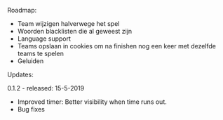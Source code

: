 Roadmap:

- Team wijzigen halverwege het spel
- Woorden blacklisten die al geweest zijn
- Language support
- Teams opslaan in cookies om na finishen nog een keer met dezelfde teams te spelen
- Geluiden

Updates:

0.1.2 - released: 15-5-2019
- Improved timer: Better visibility when time runs out.
- Bug fixes